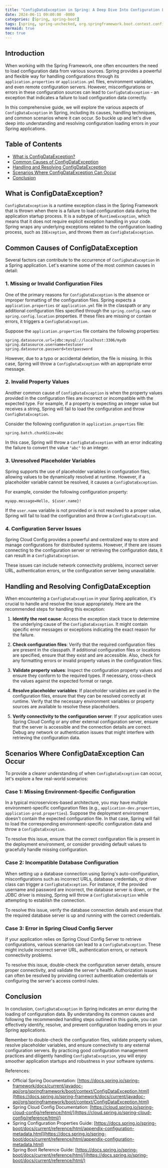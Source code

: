 ```yaml
---
title: "ConfigDataException in Spring: A Deep Dive Into Configuration Loading Errors"
date: 2024-06-11 09:00:00 -0000
categories: [Spring, spring-boot]
tags: [spring, spring-unchecked, org.springframework.boot.context.config]
mermaid: true
toc: true
---
```



## Introduction

When working with the Spring Framework, one often encounters the need to load configuration data from various sources. Spring provides a powerful and flexible way for handling configurations through its `application.properties` or `application.yml` files, environment variables, and even remote configuration servers. However, misconfigurations or errors in these configuration sources can lead to `ConfigDataException` - an exception that indicates a failure to load configuration data correctly.

In this comprehensive guide, we will explore the various aspects of `ConfigDataException` in Spring, including its causes, handling techniques, and common scenarios where it can occur. So buckle up and let's dive deep into understanding and resolving configuration loading errors in your Spring applications.

## Table of Contents

- [What is ConfigDataException?](#what-is-configdataexception)
- [Common Causes of ConfigDataException](#common-causes-of-configdataexception)
- [Handling and Resolving ConfigDataException](#handling-and-resolving-configdataexception)
- [Scenarios Where ConfigDataException Can Occur](#scenarios-where-configdataexception-can-occur)
- [Conclusion](#conclusion)

## What is ConfigDataException?

`ConfigDataException` is a runtime exception class in the Spring Framework that is thrown when there is a failure to load configuration data during the application startup process. It is a subtype of `RuntimeException`, which means that it does not require explicit exception handling in your code. Spring wraps any underlying exceptions related to the configuration loading process, such as `IOException`, and throws them as `ConfigDataException`.

## Common Causes of ConfigDataException

Several factors can contribute to the occurrence of `ConfigDataException` in a Spring application. Let's examine some of the most common causes in detail:

### 1. Missing or Invalid Configuration Files

One of the primary reasons for `ConfigDataException` is the absence or improper formatting of the configuration files. Spring expects a `application.properties` or `application.yml` file in the classpath or any additional configuration files specified through the `spring.config.name` or `spring.config.location` properties. If these files are missing or contain errors, it triggers a `ConfigDataException`.

Suppose the `application.properties` file contains the following properties:

```properties
spring.datasource.url=jdbc:mysql://localhost:3306/mydb
spring.datasource.username=testuser
spring.datasource.password=testpassword
```

However, due to a typo or accidental deletion, the file is missing. In this case, Spring will throw a `ConfigDataException` with an appropriate error message.

### 2. Invalid Property Values

Another common cause of `ConfigDataException` is when the property values provided in the configuration files are incorrect or incompatible with the expected type. For example, if a property is expecting an integer value but receives a string, Spring will fail to load the configuration and throw `ConfigDataException`.

Consider the following configuration in `application.properties` file:

```properties
spring.batch.chunkSize=abc
```

In this case, Spring will throw a `ConfigDataException` with an error indicating the failure to convert the value `"abc"` to an integer.

### 3. Unresolved Placeholder Variables

Spring supports the use of placeholder variables in configuration files, allowing values to be dynamically resolved at runtime. However, if a placeholder variable cannot be resolved, it causes a `ConfigDataException`.

For example, consider the following configuration property:

```properties
myapp.message=Hello, ${user.name}!
```

If the `user.name` variable is not provided or is not resolved to a proper value, Spring will fail to load the configuration and throw a `ConfigDataException`.

### 4. Configuration Server Issues

Spring Cloud Config provides a powerful and centralized way to store and manage configurations for distributed systems. However, if there are issues connecting to the configuration server or retrieving the configuration data, it can result in a `ConfigDataException`.

These issues can include network connectivity problems, incorrect server URL, authentication errors, or the configuration server being unavailable.

## Handling and Resolving ConfigDataException

When encountering a `ConfigDataException` in your Spring application, it's crucial to handle and resolve the issue appropriately. Here are the recommended steps for handling this exception:

1. **Identify the root cause**: Access the exception stack trace to determine the underlying cause of the `ConfigDataException`. It might contain specific error messages or exceptions indicating the exact reason for the failure.

2. **Check configuration files**: Verify that the required configuration files are present in the classpath. If additional configuration files or locations are specified, ensure that they exist and are accessible. Also, check for any formatting errors or invalid property values in the configuration files.

3. **Validate property values**: Inspect the configuration property values and ensure they conform to the required types. If necessary, cross-check the values against the expected format or range.

4. **Resolve placeholder variables**: If placeholder variables are used in the configuration files, ensure that they can be resolved correctly at runtime. Verify that the necessary environment variables or property sources are available to resolve these placeholders.

5. **Verify connectivity to the configuration server**: If your application uses Spring Cloud Config or any other external configuration server, ensure that the server is accessible and the connection details are correct. Debug any network or authentication issues that might interfere with retrieving the configuration data.

## Scenarios Where ConfigDataException Can Occur

To provide a clearer understanding of when `ConfigDataException` can occur, let's explore a few real-world scenarios:

### **Case 1: Missing Environment-Specific Configuration**

In a typical microservices-based architecture, you may have multiple environment-specific configuration files (e.g., `application-dev.properties`, `application-prod.properties`). Suppose the deployment environment doesn't contain the expected configuration file. In that case, Spring will fail to load the corresponding environment-specific configuration data and throw a `ConfigDataException`.

To resolve this issue, ensure that the correct configuration file is present in the deployment environment, or consider providing default values to gracefully handle missing configuration.

### **Case 2: Incompatible Database Configuration**

When setting up a database connection using Spring's auto-configuration, misconfigurations such as incorrect URLs, database credentials, or driver class can trigger a `ConfigDataException`. For instance, if the provided username and password are incorrect, the database server is down, or the JDBC driver is missing, Spring will throw a `ConfigDataException` while attempting to establish the connection.

To resolve this issue, verify the database connection details and ensure that the required database server is up and running with the correct credentials.

### **Case 3: Error in Spring Cloud Config Server**

If your application relies on Spring Cloud Config Server to retrieve configurations, various scenarios can lead to a `ConfigDataException`. These might include incorrect server URL, authentication errors, or network connectivity problems.

To resolve this issue, double-check the configuration server details, ensure proper connectivity, and validate the server's health. Authorization issues can often be resolved by providing correct authentication credentials or configuring the server's access control rules.

## Conclusion

In conclusion, `ConfigDataException` in Spring indicates an error during the loading of configuration data. By understanding its common causes and following the recommended handling steps outlined in this guide, you can effectively identify, resolve, and prevent configuration loading errors in your Spring applications.

Remember to double-check the configuration files, validate property values, resolve placeholder variables, and ensure connectivity to any external configuration servers. By practicing good configuration management practices and diligently handling `ConfigDataException`, you will enjoy smoother application startups and robustness in your software systems.

References:
- Official Spring Documentation: [https://docs.spring.io/spring-framework/docs/current/javadoc-api/org/springframework/boot/context/ConfigDataException.html](https://docs.spring.io/spring-framework/docs/current/javadoc-api/org/springframework/boot/context/ConfigDataException.html)
- Spring Cloud Config Documentation: [https://cloud.spring.io/spring-cloud-config/reference/html/](https://cloud.spring.io/spring-cloud-config/reference/html/)
- Spring Configuration Properties Guide: [https://docs.spring.io/spring-boot/docs/current/reference/html/appendix-configuration-metadata.html](https://docs.spring.io/spring-boot/docs/current/reference/html/appendix-configuration-metadata.html)
- Spring Boot Reference Guide: [https://docs.spring.io/spring-boot/docs/current/reference/html/](https://docs.spring.io/spring-boot/docs/current/reference/html/)